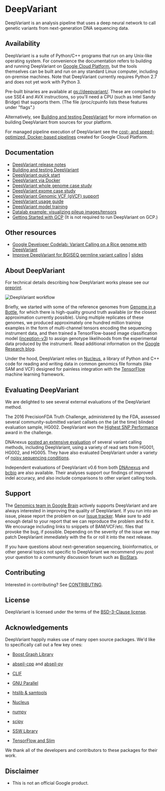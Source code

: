 # DeepVariant

DeepVariant is an analysis pipeline that uses a deep neural network to call
genetic variants from next-generation DNA sequencing data.

## Availability

<!-- mdlint off(URL_BAD_G3DOC_PATH) -->

DeepVariant is a suite of Python/C++ programs that run on any Unix-like
operating system. For convenience the documentation refers to building and
running DeepVariant on [Google Cloud Platform](https://cloud.google.com/), but
the tools themselves can be built and run on any standard Linux computer,
including on-premise machines. Note that DeepVariant currently requires
Python 2.7 and does not yet work with Python 3.

Pre-built binaries are available at
[gs://deepvariant/](https://console.cloud.google.com/storage/browser/deepvariant).
These are compiled to use SSE4 and AVX instructions, so you'll need a CPU (such
as Intel Sandy Bridge) that supports them. (The file /proc/cpuinfo lists these
features under "flags".)

Alternatively, see [Building and testing
DeepVariant](docs/deepvariant-build-test.md) for more information on building
DeepVariant from sources for your platform.

For managed pipeline execution of DeepVariant see the [cost- and
speed-optimized, Docker-based
pipelines](https://cloud.google.com/genomics/deepvariant) created for Google
Cloud Platform.

## Documentation

*   [DeepVariant release notes](https://github.com/google/deepvariant/releases)
*   [Building and testing DeepVariant](docs/deepvariant-build-test.md)
*   [DeepVariant quick start](docs/deepvariant-quick-start.md)
*   [DeepVariant via Docker](docs/deepvariant-docker.md)
*   [DeepVariant whole genome case study](docs/deepvariant-case-study.md)
*   [DeepVariant exome case study](docs/deepvariant-exome-case-study.md)
*   [DeepVariant Genomic VCF (gVCF) support](docs/deepvariant-gvcf-support.md)
*   [DeepVariant usage guide](docs/deepvariant-details.md)
*   [DeepVariant model training](docs/deepvariant-model-training.md)
*   [Datalab example: visualizing pileup
    images/tensors](docs/visualizing_examples.ipynb)
*   [Getting Started with GCP](docs/deepvariant-gcp-info.md) (It is not required
    to run DeepVariant on GCP.)

## Other resources

*   [Google Developer Codelab: Variant Calling on a Rice genome with
    DeepVariant](https://codelabs.developers.google.com/codelabs/genomics-deepvariant)
*   [Improve DeepVariant for BGISEQ germline variant
    calling](http://bit.ly/train-deepvariant) |
    [slides](https://github.com/SVAI/RecausalNucleotideNetworks/blob/master/ReCausalNucleotideNetwork.pdf)

<!-- mdlint on -->

<a name="about"></a>
## About DeepVariant

For technical details describing how DeepVariant works please see our
[preprint](https://doi.org/10.1101/092890).

![DeepVariant workflow](docs/DeepVariant-workflow-figure.png?raw=true "DeepVariant workflow")

Briefly, we started with some of the reference genomes from [Genome in a
Bottle](http://jimb.stanford.edu/giab/), for which there is high-quality ground
truth available (or the closest approximation currently possible). Using
multiple replicates of these genomes, we produced approximately one hundred
million training examples in the form of multi-channel tensors encoding the
sequencing instrument data, and then trained a TensorFlow-based image
classification model ([inception-v3](https://arxiv.org/abs/1512.00567)) to
assign genotype likelihoods from the experimental data produced by the
instrument. Read additional information on the [Google Research
blog](https://research.googleblog.com/2017/12/deepvariant-highly-accurate-genomes.html).

Under the hood, DeepVariant relies on
[Nucleus](https://github.com/google/nucleus), a library of Python and C++ code
for reading and writing data in common genomics file formats (like SAM and VCF)
designed for painless integration with the
[TensorFlow](https://www.tensorflow.org/) machine learning framework.

## Evaluating DeepVariant

We are delighted to see several external evaluations of the DeepVariant method.

The 2016 PrecisionFDA Truth Challenge, administered by the FDA, assessed several
community-submitted variant callsets on the (at the time) blinded evaluation
sample, HG002. DeepVariant won the [Highest SNP
Performance](https://precision.fda.gov/challenges/truth/results) award in the
challenge.

DNAnexus [posted an extensive
evaluation](https://blog.dnanexus.com/2017-12-05-evaluating-deepvariant-googles-machine-learning-variant-caller/)
of several variant calling methods, including DeepVariant, using a variety of
read sets from HG001, HG002, and HG005. They have also evaluated DeepVariant
under a variety of [noisy sequencing
conditions](https://blog.dnanexus.com/2018-01-16-evaluating-the-performance-of-ngs-pipelines-on-noisy-wgs-data/).

Independent evaluations of DeepVariant v0.6 from both
[DNAnexus](https://blog.dnanexus.com/2018-04-18-deepvariant-amplified/) and
[bcbio](https://github.com/bcbio/bcbio_validations/tree/master/deepvariant#deepvariant-v06-release-strelka2-stratification-and-initial-gatk-cnn)
are also available. Their analyses support our findings of improved indel
accuracy, and also include comparisons to other variant calling tools.

## Support

The [Genomics team in Google Brain](https://research.google.com/teams/brain/genomics/)
actively supports DeepVariant and are always interested in improving the quality
of DeepVariant. If you run into an issue, please report the problem on our [Issue
tracker](https://github.com/google/deepvariant/issues). Make sure to add enough
detail to your report that we can reproduce the problem and fix it. We encourage
including links to snippets of BAM/VCF/etc. files that provoke the bug, if
possible. Depending on the severity of the issue we may patch DeepVariant
immediately with the fix or roll it into the next release.

If you have questions about next-generation sequencing, bioinformatics, or other
general topics not specific to DeepVariant we recommend you post your question
to a community discussion forum such as [BioStars](https://www.biostars.org/).

## Contributing

Interested in contributing? See [CONTRIBUTING](CONTRIBUTING.md).

## License

DeepVariant is licensed under the terms of the [BSD-3-Clause license](LICENSE).

## Acknowledgements

DeepVariant happily makes use of many open source packages.  We'd like to
specifically call out a few key ones:

*   [Boost Graph
    Library](http://www.boost.org/doc/libs/1_65_1/libs/graph/doc/index.html)

*   [abseil-cpp](https://github.com/abseil/abseil-cpp) and
    [abseil-py](https://github.com/abseil/abseil-py)

*   [CLIF](https://github.com/google/clif)

*   [GNU Parallel](https://www.gnu.org/software/parallel/)

*   [htslib & samtools](http://www.htslib.org/)

*   [Nucleus](https://github.com/google/nucleus)

*   [numpy](http://www.numpy.org/)

*   [scipy](https://www.scipy.org/)

*   [SSW
    Library](https://github.com/mengyao/Complete-Striped-Smith-Waterman-Library)

*   [TensorFlow and Slim](https://www.tensorflow.org/)

We thank all of the developers and contributors to these packages for their
work.


## Disclaimer

*   This is not an official Google product.
